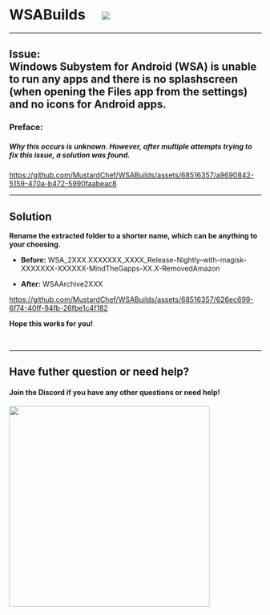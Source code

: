 # WSABuilds &nbsp; &nbsp; <img src="https://img.shields.io/github/downloads/MustardChef/WSABuilds/total?label=Total%20Downloads&style=for-the-badge"/> &nbsp; 

---
## Issue: </br> Windows Subystem for Android (WSA) is unable to run any apps and there is no splashscreen (when opening the Files app from the settings) and no icons for Android apps.
### Preface:
##### Why this occurs is unknown. However, after multiple attempts trying to fix this issue, a solution was found.







https://github.com/MustardChef/WSABuilds/assets/68516357/a9690842-5159-470a-b472-5990faabeac8








---
## Solution

**Rename the extracted folder to a shorter name, which can be anything to your choosing.**

   - **Before:** WSA_2XXX.XXXXXXX_XXXX_Release-Nightly-with-magisk-XXXXXXX-XXXXXX-MindTheGapps-XX.X-RemovedAmazon 

   - **After:** WSAArchive2XXX


https://github.com/MustardChef/WSABuilds/assets/68516357/626ec699-6f74-40ff-94fb-26fbe1c4f182


**Hope this works for you!**


<br />

---

## Have futher question or need help?

#### Join the Discord if you have any other questions or need help!

[<img src="https://invidget.switchblade.xyz/2thee7zzHZ" style="width: 400px;"/>](https://discord.gg/2thee7zzHZ)
